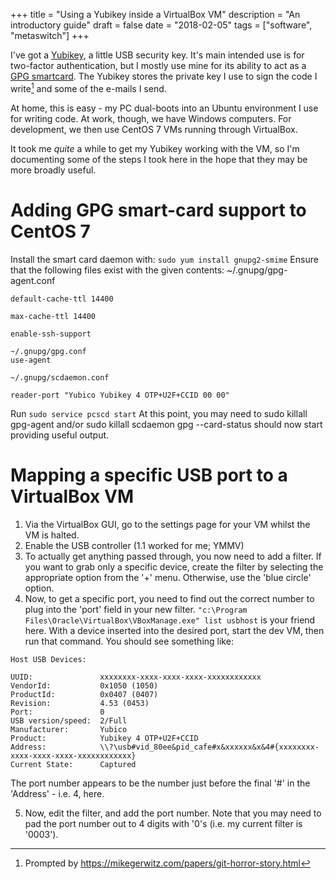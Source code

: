 +++
title = "Using a Yubikey inside a VirtualBox VM"
description = "An introductory guide"
draft = false
date = "2018-02-05"
tags = ["software", "metaswitch"]
+++

I've got a [Yubikey](https://www.yubico.com/product/yubikey-4-series/), a little USB security key. It's main intended use is for two-factor authentication, but I mostly use mine for its ability to act as a [GPG smartcard](https://wiki.gnupg.org/SmartCard). The Yubikey stores the private key I use to sign the code I write[^1] and some of the e-mails I send.

[^1]: Prompted by https://mikegerwitz.com/papers/git-horror-story.html

At home, this is easy - my PC dual-boots into an Ubuntu environment I use for writing code. At work, though, we have Windows computers. For development, we then use CentOS 7 VMs running through VirtualBox.

It took me _quite_ a while to get my Yubikey working with the VM, so I'm documenting some of the steps I took here in the hope that they may be more broadly useful.

# Adding GPG smart-card support to CentOS 7

Install the smart card daemon with: `sudo yum install gnupg2-smime`
Ensure that the following files exist with the given contents:
    ~/.gnupg/gpg-agent.conf

    default-cache-ttl 14400

    max-cache-ttl 14400

    enable-ssh-support

    ~/.gnupg/gpg.conf
    use-agent

    ~/.gnupg/scdaemon.conf

    reader-port "Yubico Yubikey 4 OTP+U2F+CCID 00 00"
Run `sudo service pcscd start`
At this point, you may need to sudo killall gpg-agent and/or sudo killall scdaemon
gpg --card-status should now start providing useful output.

# Mapping a specific USB port to a VirtualBox VM

1. Via the VirtualBox GUI, go to the settings page for your VM whilst the VM is halted.
2. Enable the USB controller (1.1 worked for me; YMMV)
3. To actually get anything passed through, you now need to add a filter. If you want to grab only a specific device, create the filter by selecting the appropriate option from the '+' menu. Otherwise, use the 'blue circle' option.
4. Now, to get a specific port, you need to find out the correct number to plug into the 'port' field in your new filter. `"c:\Program Files\Oracle\VirtualBox\VBoxManage.exe" list usbhost` is your friend here. With a device inserted into the desired port, start the dev VM, then run that command. You should see something like:

```
Host USB Devices:

UUID:               xxxxxxxx-xxxx-xxxx-xxxx-xxxxxxxxxxxx
VendorId:           0x1050 (1050)
ProductId:          0x0407 (0407)
Revision:           4.53 (0453)
Port:               0
USB version/speed:  2/Full
Manufacturer:       Yubico
Product:            Yubikey 4 OTP+U2F+CCID
Address:            \\?\usb#vid_80ee&pid_cafe#x&xxxxxx&x&4#{xxxxxxxx-xxxx-xxxx-xxxx-xxxxxxxxxxxx}
Current State:      Captured
```

The port number appears to be the number just before the final '#' in the 'Address' - i.e. 4, here.

5. Now, edit the filter, and add the port number. Note that you may need to pad the port number out to 4 digits with '0's (i.e. my current filter is '0003').
